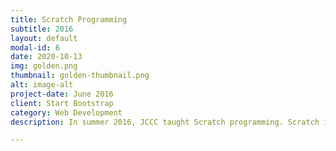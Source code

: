 ```yaml
---
title: Scratch Programming
subtitle: 2016
layout: default
modal-id: 6
date: 2020-10-13
img: golden.png
thumbnail: golden-thumbnail.png
alt: image-alt
project-date: June 2016
client: Start Bootstrap
category: Web Development
description: In summer 2016, JCCC taught Scratch programming. Scratch is a block-based coding site that is easy to learn, fun to use, and fairly powerful. Below are some of the programs developed by club members. Click the link to run the program. <br>Simple draw <a href="https://scratch.mit.edu/projects/118390165">(https://scratch.mit.edu/projects/118390165/)</a></br><br>Drawing shapes <a href="https://scratch.mit.edu/projects/118263308">(https://scratch.mit.edu/projects/118263308/)</a></br><br>Play a game <a href="https://scratch.mit.edu/projects/114700603">(https://scratch.mit.edu/projects/114700603/)</a></br>

---
```


